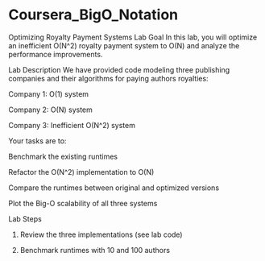 # Coursera_BigO_Notation

Optimizing Royalty Payment Systems
Lab Goal
In this lab, you will optimize an inefficient O(N^2) royalty payment system to O(N) and analyze the performance improvements.


Lab Description
We have provided code modeling three publishing companies and their algorithms for paying authors royalties:

Company 1: O(1) system

Company 2: O(N) system

Company 3: Inefficient O(N^2) system

Your tasks are to:

Benchmark the existing runtimes

Refactor the O(N^2) implementation to O(N)

Compare the runtimes between original and optimized versions

Plot the Big-O scalability of all three systems

Lab Steps
1. Review the three implementations (see lab code)

2. Benchmark runtimes with 10 and 100 authors

